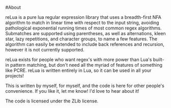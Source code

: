 #About

reLua is a pure lua regular expression library that uses a breadth-first NFA algorithm to match in linear time with respect to the input string, avoiding pathological exponential running times of most common regex algorithms. Submatches are supported using parentheses, as well as alternations, kleen star, lazy repetitions, and character groups, to name a few features. The algorithm can easily be extended to include back references and recursion, however it is not currently supported.

reLua exists for people who want regex's with more power than Lua's built-in pattern matching, but don't need all the myriad of features of something like PCRE. reLua is written entirely in Lua, so it can be used in all your projects!

This is written by myself, for myself, and the code is here for other people's convenience. If you like it, let me know! I'd love to hear about it!

The code is licensed under the ZLib license.
